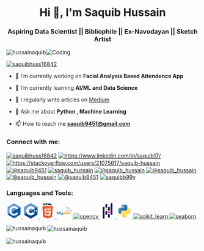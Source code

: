 <h1 align="center">Hi 👋, I'm Saquib Hussain</h1>
<h3 align="center">Aspiring Data Scientist || Bibliophile || Ex-Navodayan || Sketch Artist</h3>
<img align="right" alt="Coding" width="400" src="https://cdn.dribbble.com/users/1162077/screenshots/3848914/programmer.gif">


<p align="left"> <img src="https://komarev.com/ghpvc/?username=hussainaquib&label=Profile%20views&color=0e75b6&style=flat" alt="hussainaquib" /> </p>

<p align="left"> <a href="https://twitter.com/saquibhuss16842" target="blank"><img src="https://img.shields.io/twitter/follow/saquibhuss16842?logo=twitter&style=for-the-badge" alt="saquibhuss16842" /></a> </p>

- 🔭 I’m currently working on **Facial Analysis Based Attendence App**

- 🌱 I’m currently learning **AI/ML and Data Science**

- 📝 I regularly write articles on [Medium](Medium)

- 💬 Ask me about **Python , Machine Learning**

- 📫 How to reach me **saquib9451@gmail.com**

<h3 align="left">Connect with me:</h3>
<p align="left">
<a href="https://twitter.com/saquibhuss16842" target="blank"><img align="center" src="https://raw.githubusercontent.com/rahuldkjain/github-profile-readme-generator/master/src/images/icons/Social/twitter.svg" alt="saquibhuss16842" height="30" width="40" /></a>
<a href="https://linkedin.com/in/saquib17/" target="blank"><img align="center" src="https://raw.githubusercontent.com/rahuldkjain/github-profile-readme-generator/master/src/images/icons/Social/linked-in-alt.svg" alt="https://www.linkedin.com/in/saquib17/" height="30" width="40" /></a>
<a href="https://stackoverflow.com/users/21075617/saquib-hussain" target="blank"><img align="center" src="https://raw.githubusercontent.com/rahuldkjain/github-profile-readme-generator/master/src/images/icons/Social/stack-overflow.svg" alt="https://stackoverflow.com/users/21075617/saquib-hussain" height="30" width="40" /></a>
<a href="https://medium.com/@saquib9451" target="blank"><img align="center" src="https://raw.githubusercontent.com/rahuldkjain/github-profile-readme-generator/master/src/images/icons/Social/medium.svg" alt="@saquib9451" height="30" width="40" /></a>
<a href="https://www.codechef.com/users/saquib_hussain" target="blank"><img align="center" src="https://cdn.jsdelivr.net/npm/simple-icons@3.1.0/icons/codechef.svg" alt="saquib_hussain" height="30" width="40" /></a>
<a href="[https://www.hackerrank.com/@saquib_hussain](https://www.hackerrank.com/profile/saquib_hussain)" target="blank"><img align="center" src="https://raw.githubusercontent.com/rahuldkjain/github-profile-readme-generator/master/src/images/icons/Social/hackerrank.svg" alt="@saquib_hussain" height="30" width="40" /></a>
<a href="https://codeforces.com/profile/@saquib_hussain" target="blank"><img align="center" src="https://raw.githubusercontent.com/rahuldkjain/github-profile-readme-generator/master/src/images/icons/Social/codeforces.svg" alt="@saquib_hussain" height="30" width="40" /></a>
<a href="https://www.leetcode.com/@saquib_hussain" target="blank"><img align="center" src="https://raw.githubusercontent.com/rahuldkjain/github-profile-readme-generator/master/src/images/icons/Social/leet-code.svg" alt="@saquib_hussain" height="30" width="40" /></a>
<a href="https://www.hackerearth.com/@saquib9451" target="blank"><img align="center" src="https://raw.githubusercontent.com/rahuldkjain/github-profile-readme-generator/master/src/images/icons/Social/hackerearth.svg" alt="@saquib9451" height="30" width="40" /></a>
<a href="https://auth.geeksforgeeks.org/user/saquibb99v" target="blank"><img align="center" src="https://raw.githubusercontent.com/rahuldkjain/github-profile-readme-generator/master/src/images/icons/Social/geeks-for-geeks.svg" alt="saquibb99v" height="30" width="40" /></a>
</p>

<h3 align="left">Languages and Tools:</h3>
<p align="left"> <a href="https://www.cprogramming.com/" target="_blank" rel="noreferrer"> <img src="https://raw.githubusercontent.com/devicons/devicon/master/icons/c/c-original.svg" alt="c" width="40" height="40"/> </a> <a href="https://www.w3schools.com/cpp/" target="_blank" rel="noreferrer"> <img src="https://raw.githubusercontent.com/devicons/devicon/master/icons/cplusplus/cplusplus-original.svg" alt="cplusplus" width="40" height="40"/> </a> <a href="https://www.w3.org/html/" target="_blank" rel="noreferrer"> <img src="https://raw.githubusercontent.com/devicons/devicon/master/icons/html5/html5-original-wordmark.svg" alt="html5" width="40" height="40"/> </a> <a href="https://www.mysql.com/" target="_blank" rel="noreferrer"> <img src="https://raw.githubusercontent.com/devicons/devicon/master/icons/mysql/mysql-original-wordmark.svg" alt="mysql" width="40" height="40"/> </a> <a href="https://opencv.org/" target="_blank" rel="noreferrer"> <img src="https://www.vectorlogo.zone/logos/opencv/opencv-icon.svg" alt="opencv" width="40" height="40"/> </a> <a href="https://pandas.pydata.org/" target="_blank" rel="noreferrer"> <img src="https://raw.githubusercontent.com/devicons/devicon/2ae2a900d2f041da66e950e4d48052658d850630/icons/pandas/pandas-original.svg" alt="pandas" width="40" height="40"/> </a> <a href="https://www.python.org" target="_blank" rel="noreferrer"> <img src="https://raw.githubusercontent.com/devicons/devicon/master/icons/python/python-original.svg" alt="python" width="40" height="40"/> </a> <a href="https://scikit-learn.org/" target="_blank" rel="noreferrer"> <img src="https://upload.wikimedia.org/wikipedia/commons/0/05/Scikit_learn_logo_small.svg" alt="scikit_learn" width="40" height="40"/> </a> <a href="https://seaborn.pydata.org/" target="_blank" rel="noreferrer"> <img src="https://seaborn.pydata.org/_images/logo-mark-lightbg.svg" alt="seaborn" width="40" height="40"/> </a> </p>

<p><img align="left" src="https://github-readme-stats.vercel.app/api/top-langs?username=hussainaquib&show_icons=true&locale=en&layout=compact" alt="hussainaquib" /></p>

<p>&nbsp;<img align="center" src="https://github-readme-stats.vercel.app/api?username=hussainaquib&show_icons=true&locale=en" alt="hussainaquib" /></p>

<p><img align="center" src="https://github-readme-streak-stats.herokuapp.com/?user=hussainaquib&" alt="hussainaquib" /></p>
